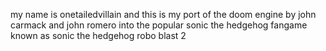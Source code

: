 my name is onetailedvillain and this is my port of the doom engine by john carmack and john romero into the popular sonic the hedgehog fangame known as sonic the hedgehog robo blast 2
